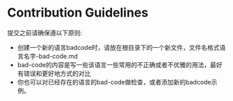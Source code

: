 # Contribution Guidelines
提交之前请确保遵以下原则:

* 创建一个新的语言badcode时，请放在根目录下的一个新文件，文件名格式语言名字-bad-code.md
* bad-code的内容是写一些该语言一些常用的不正确或者不优雅的用法，最好有错误和更好地方式的对比
* 你也可以对已经存在的语言的bad-code做检查，或者添加新的badcode示例。

